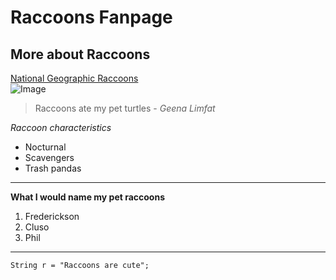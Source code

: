 # Raccoons Fanpage  
## More about Raccoons  
[National Geographic Raccoons](https://www.nationalgeographic.com/animals/mammals/facts/raccoon)  
![Image](https://www.mercurynews.com/wp-content/uploads/2016/08/20130220_013143_raccoon-copy.jpg?w=640)   
>Raccoons ate my pet turtles - *Geena Limfat*     

*Raccoon characteristics*   
* Nocturnal 
* Scavengers 
* Trash pandas   
---
**What I would name my pet raccoons**  
1. Frederickson
2. Cluso 
3. Phil   
---
```
String r = "Raccoons are cute";
```

